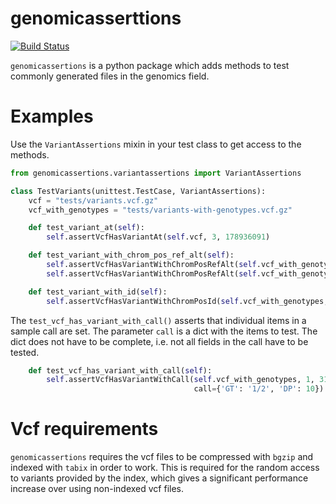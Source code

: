 # genomicasserttions

[![Build Status](https://travis-ci.org/dakl/genomicassertions.svg?branch=master)](https://travis-ci.org/dakl/genomicassertions)

`genomicassertions` is a python package which adds methods to test commonly generated files in the genomics field.
  
# Examples

Use the `VariantAssertions` mixin in your test class to get access to the methods.

~~~python
from genomicassertions.variantassertions import VariantAssertions

class TestVariants(unittest.TestCase, VariantAssertions):
    vcf = "tests/variants.vcf.gz"
    vcf_with_genotypes = "tests/variants-with-genotypes.vcf.gz"

    def test_variant_at(self):
        self.assertVcfHasVariantAt(self.vcf, 3, 178936091)

    def test_variant_with_chrom_pos_ref_alt(self):
        self.assertVcfHasVariantWithChromPosRefAlt(self.vcf_with_genotypes, 1, 3062915, 'G', 'C')
        self.assertVcfHasVariantWithChromPosRefAlt(self.vcf_with_genotypes, 1, 3062915, 'G', 'T')

    def test_variant_with_id(self):
        self.assertVcfHasVariantWithChromPosId(self.vcf_with_genotypes, 1, 3062915, 'id3D')

~~~

The `test_vcf_has_variant_with_call()` asserts that individual items in a sample call are set. The parameter `call` is a dict with the items to test. The dict does not have to be complete, i.e. not all fields in the call have to be tested. 

~~~python    
    def test_vcf_has_variant_with_call(self):
        self.assertVcfHasVariantWithCall(self.vcf_with_genotypes, 1, 3184885, 'B',
                                         call={'GT': '1/2', 'DP': 10})
~~~

# Vcf requirements

`genomicassertions` requires the vcf files to be compressed with `bgzip` and indexed with `tabix` in order to work. This is required for the random access to variants provided by the index, which gives a significant performance increase over using non-indexed vcf files. 

